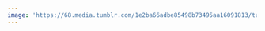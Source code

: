 ```yaml
---
image: 'https://68.media.tumblr.com/1e2ba66adbe85498b73495aa16091813/tumblr_ngr3ziplF31tbdx3so1_1280.jpg'
---
```

